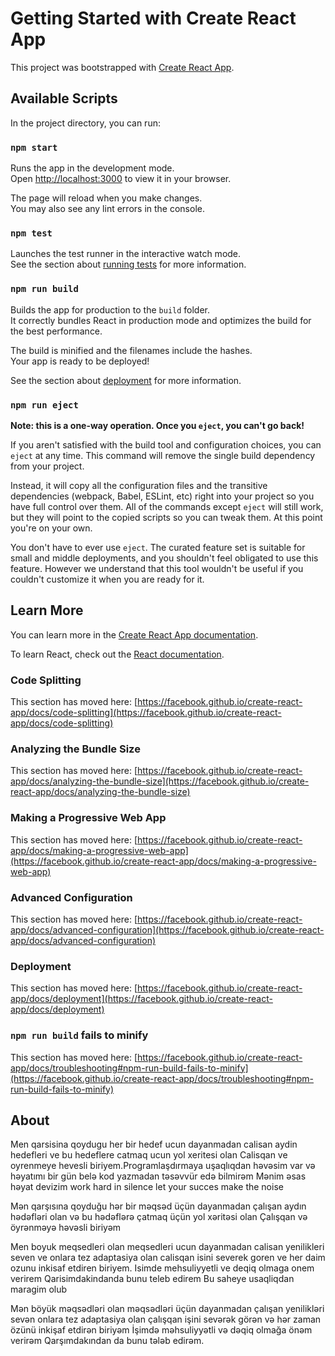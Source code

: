 # Getting Started with Create React App

This project was bootstrapped with [Create React App](https://github.com/facebook/create-react-app).

## Available Scripts

In the project directory, you can run:

### `npm start`

Runs the app in the development mode.\
Open [http://localhost:3000](http://localhost:3000) to view it in your browser.

The page will reload when you make changes.\
You may also see any lint errors in the console.

### `npm test`

Launches the test runner in the interactive watch mode.\
See the section about [running tests](https://facebook.github.io/create-react-app/docs/running-tests) for more information.

### `npm run build`

Builds the app for production to the `build` folder.\
It correctly bundles React in production mode and optimizes the build for the best performance.

The build is minified and the filenames include the hashes.\
Your app is ready to be deployed!

See the section about [deployment](https://facebook.github.io/create-react-app/docs/deployment) for more information.

### `npm run eject`

**Note: this is a one-way operation. Once you `eject`, you can't go back!**

If you aren't satisfied with the build tool and configuration choices, you can `eject` at any time. This command will remove the single build dependency from your project.

Instead, it will copy all the configuration files and the transitive dependencies (webpack, Babel, ESLint, etc) right into your project so you have full control over them. All of the commands except `eject` will still work, but they will point to the copied scripts so you can tweak them. At this point you're on your own.

You don't have to ever use `eject`. The curated feature set is suitable for small and middle deployments, and you shouldn't feel obligated to use this feature. However we understand that this tool wouldn't be useful if you couldn't customize it when you are ready for it.

## Learn More

You can learn more in the [Create React App documentation](https://facebook.github.io/create-react-app/docs/getting-started).

To learn React, check out the [React documentation](https://reactjs.org/).

### Code Splitting

This section has moved here: [https://facebook.github.io/create-react-app/docs/code-splitting](https://facebook.github.io/create-react-app/docs/code-splitting)

### Analyzing the Bundle Size

This section has moved here: [https://facebook.github.io/create-react-app/docs/analyzing-the-bundle-size](https://facebook.github.io/create-react-app/docs/analyzing-the-bundle-size)

### Making a Progressive Web App

This section has moved here: [https://facebook.github.io/create-react-app/docs/making-a-progressive-web-app](https://facebook.github.io/create-react-app/docs/making-a-progressive-web-app)

### Advanced Configuration

This section has moved here: [https://facebook.github.io/create-react-app/docs/advanced-configuration](https://facebook.github.io/create-react-app/docs/advanced-configuration)

### Deployment

This section has moved here: [https://facebook.github.io/create-react-app/docs/deployment](https://facebook.github.io/create-react-app/docs/deployment)

### `npm run build` fails to minify

This section has moved here: [https://facebook.github.io/create-react-app/docs/troubleshooting#npm-run-build-fails-to-minify](https://facebook.github.io/create-react-app/docs/troubleshooting#npm-run-build-fails-to-minify)

## About

Men qarsisina qoydugu her bir hedef ucun dayanmadan calisan aydin hedefleri ve bu hedeflere catmaq ucun yol xeritesi olan Calisqan ve oyrenmeye hevesli biriyem.Programlaşdırmaya uşaqlıqdan həvəsim var və həyatımı bir gün belə kod yazmadan təsəvvür edə bilmirəm Mənim əsas həyat devizim work hard in silence let your succes make the noise

Mən qarşısına qoyduğu hər bir məqsəd üçün dayanmadan çalışan aydın hədəfləri olan və bu hədəflərə çatmaq üçün yol xəritəsi olan Çalışqan və öyrənməyə həvəsli biriyəm

Men boyuk meqsedleri olan meqsedleri ucun dayanmadan calisan yenilikleri seven ve onlara tez adaptasiya olan
calisqan isini severek goren ve her daim ozunu inkisaf etdiren biriyem. Isimde mehsuliyyetli ve deqiq olmaga onem verirem Qarisimdakindanda bunu teleb edirem Bu saheye usaqliqdan maragim olub

Mən böyük məqsədləri olan məqsədləri üçün dayanmadan çalışan yenilikləri sevən onlara tez adaptasiya olan çalışqan işini sevərək görən və hər zaman özünü inkişaf etdirən biriyəm İşimdə məhsuliyyətli və dəqiq olmağa
önəm verirəm Qarşımdakından da bunu tələb edirəm.
